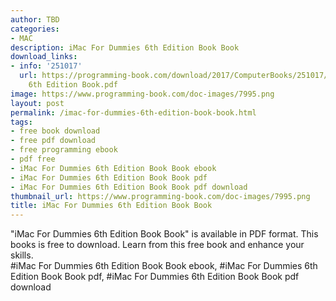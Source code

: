 ```yaml
---
author: TBD
categories:
- MAC
description: iMac For Dummies 6th Edition Book Book
download_links:
- info: '251017'
  url: https://programming-book.com/download/2017/ComputerBooks/251017/iMac For Dummies
    6th Edition Book.pdf
image: https://www.programming-book.com/doc-images/7995.png
layout: post
permalink: /imac-for-dummies-6th-edition-book-book.html
tags:
- free book download
- free pdf download
- free programming ebook
- pdf free
- iMac For Dummies 6th Edition Book Book ebook
- iMac For Dummies 6th Edition Book Book pdf
- iMac For Dummies 6th Edition Book Book pdf download
thumbnail_url: https://www.programming-book.com/doc-images/7995.png
title: iMac For Dummies 6th Edition Book Book
---
```


 
<div class="item-desc text-justify">
  "iMac For Dummies 6th Edition Book Book" is available in PDF format. This books is free to download. Learn from this free book and enhance your skills.
  <br>
  #iMac For Dummies 6th Edition Book Book ebook, #iMac For Dummies 6th Edition Book Book pdf, #iMac For Dummies 6th Edition Book Book pdf download
</div>